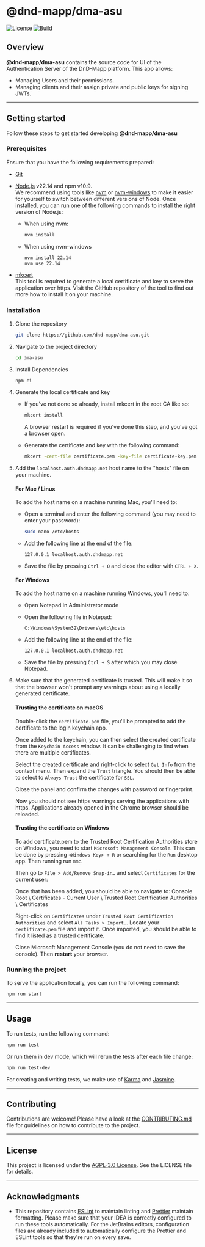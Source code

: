 # @dnd-mapp/dma-asu

[![License](https://img.shields.io/github/license/dnd-mapp/dma-asu)](LICENSE)
[![Build](https://github.com/dnd-mapp/dma-asu/actions/workflows/build.yml/badge.svg?branch=main&event=push)](https://github.com/dnd-mapp/dma-asu/actions/workflows/build.yml)

## Overview

**@dnd-mapp/dma-asu** contains the source code for UI of the Authentication Server of the DnD-Mapp platform. This app allows:

- Managing Users and their permissions.
- Managing clients and their assign private and public keys for signing JWTs.

---

## Getting started

Follow these steps to get started developing **@dnd-mapp/dma-asu**

### Prerequisites

Ensure that you have the following requirements prepared:

- [Git](https://git-scm.com/)
- [Node.js](https://nodejs.org/en) v22.14 and npm v10.9.  
  We recommend using tools like [nvm](https://github.com/nvm-sh/nvm) or [nvm-windows](https://github.com/coreybutler/nvm-windows) to make it easier for yourself to switch between different versions of Node. Once installed, you can run one of the following commands to install the right version of Node.js:

    - When using nvm:

      ```bash 
      nvm install
      ````

    - When using nvm-windows

      ```bash
      nvm install 22.14
      nvm use 22.14
      ```
- [mkcert](https://github.com/FiloSottile/mkcert)  
  This tool is required to generate a local certificate and key to serve the application over https. Visit the GitHub repository of the tool to find out more how to install it on your machine.

### Installation

1. Clone the repository

    ```bash
    git clone https://github.com/dnd-mapp/dma-asu.git
    ```

2. Navigate to the project directory

    ```bash
    cd dma-asu
    ```

3. Install Dependencies

    ```bash
    npm ci
    ```

4. Generate the local certificate and key
   - If you've not done so already, install mkcert in the root CA like so:

     ```bash
     mkcert install
     ```
     A browser restart is required if you've done this step, and you've got a browser open.

   - Generate the certificate and key with the following command:

     ```bash
     mkcert -cert-file certificate.pem -key-file certificate-key.pem localhost.auth.dndmapp.net localhost
     ```

5. Add the `localhost.auth.dndmapp.net` host name to the "hosts" file on your machine.

    #### For Mac / Linux

    To add the host name on a machine running Mac, you'll need to:

    - Open a terminal and enter the following command (you may need to enter your password):

      ```bash
      sudo nano /etc/hosts
      ```

    - Add the following line at the end of the file:

      ```
      127.0.0.1 localhost.auth.dndmapp.net
      ```

    - Save the file by pressing `Ctrl + O` and close the editor with `CTRL + X`.

    #### For Windows

    To add the host name on a machine running Windows, you'll need to:

    - Open Notepad in Administrator mode
    - Open the following file in Notepad:

      ```
      C:\Windows\System32\Drivers\etc\hosts
      ```

    - Add the following line at the end of the file:

      ```
      127.0.0.1 localhost.auth.dndmapp.net
      ```

    - Save the file by pressing `Ctrl + S` after which you may close Notepad.

6. Make sure that the generated certificate is trusted. This will make it so that the browser won't prompt any warnings about using a locally generated certificate.

    #### Trusting the certificate on macOS
    
    Double-click the `certificate.pem` file, you'll be prompted to add the certificate to the login keychain app.
    
    Once added to the keychain, you can then select the created certificate from the `Keychain Access` window.
    It can be challenging to find when there are multiple certificates.
    
    Select the created certificate and right-click to select `Get Info` from the context menu. Then expand the `Trust` triangle.
    You should then be able to select to `Always Trust` the certificate for `SSL`.
    
    Close the panel and confirm the changes with password or fingerprint.
    
    Now you should not see https warnings serving the applications with https. Applications already opened in the Chrome browser should be reloaded.
    
    #### Trusting the certificate on Windows
    
    To add certificate.pem to the Trusted Root Certification Authorities store on Windows, you need to start `Microsoft Management Console`.
    This can be done by pressing `<Windows Key> + R` or searching for the `Run` desktop app. Then running run `mmc`.
    
    Then go to `File > Add/Remove Snap-in…` and select `Certificates` for the current user:
    
    Once that has been added, you should be able to navigate to:
    Console Root \ Certificates - Current User \ Trusted Root Certification Authorities \ Certificates
    
    Right-click on `Certificates` under `Trusted Root Certification Authorities` and select `All Tasks > Import…`.
    Locate your `certificate.pem` file and import it. Once imported, you should be able to find it listed as a trusted certificate.
    
    Close Microsoft Management Console (you do not need to save the console). Then **restart** your browser.

### Running the project

To serve the application locally, you can run the following command:

```bash
npm run start
```

---

## Usage

To run tests, run the following command:

```bash
npm run test
```

Or run them in dev mode, which will rerun the tests after each file change:

```bash
npm run test-dev
```

For creating and writing tests, we make use of [Karma](https://karma-runner.github.io/6.4/index.html) and [Jasmine](https://jasmine.github.io/).

---

## Contributing

Contributions are welcome! Please have a look at the [CONTRIBUTING.md](./CONTRIBUTING.md) file for guidelines on how to contribute to the project.

---

## License

This project is licensed under the [AGPL-3.0 License](LICENSE). See the LICENSE file for details.

---

## Acknowledgments

- This repository contains [ESLint](https://eslint.org/) to maintain linting and [Prettier](https://prettier.io/) maintain formatting. Please make sure that your IDEA is correctly configured to run these tools automatically. For the JetBrains editors, configuration files are already included to automatically configure the Prettier and ESLint tools so that they're run on every save.
